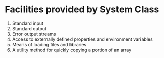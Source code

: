 # Facilities provided by System Class

1. Standard input
2. Standard output
3. Error output streams
4. Access to externally defined properties and environment variables
5. Means of loading files and libraries
6. A utility method for quickly copying a portion of an array
